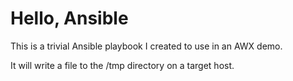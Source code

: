 # Hello, Ansible

This is a trivial Ansible playbook I created to use in an AWX demo.

It will write a file to the /tmp directory on a target host.
